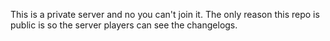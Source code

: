 This is a private server and no you can't join it. The only reason this repo is public is so the server players can see the changelogs.
